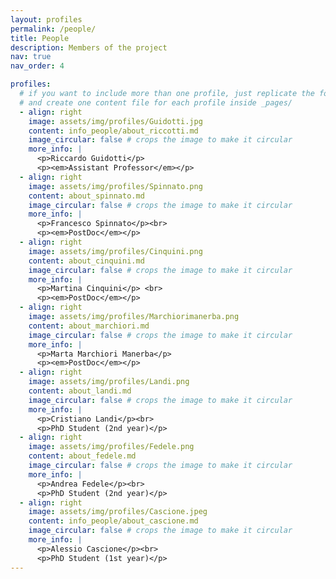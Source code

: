 ```yaml
---
layout: profiles
permalink: /people/
title: People
description: Members of the project
nav: true
nav_order: 4

profiles:
  # if you want to include more than one profile, just replicate the following block
  # and create one content file for each profile inside _pages/
  - align: right
    image: assets/img/profiles/Guidotti.jpg
    content: info_people/about_riccotti.md
    image_circular: false # crops the image to make it circular
    more_info: |
      <p>Riccardo Guidotti</p>
      <p><em>Assistant Professor</em></p>
  - align: right
    image: assets/img/profiles/Spinnato.png
    content: about_spinnato.md
    image_circular: false # crops the image to make it circular
    more_info: |
      <p>Francesco Spinnato</p><br>
      <p><em>PostDoc</em></p>
  - align: right
    image: assets/img/profiles/Cinquini.png
    content: about_cinquini.md
    image_circular: false # crops the image to make it circular
    more_info: |
      <p>Martina Cinquini</p> <br>
      <p><em>PostDoc</em></p>
  - align: right
    image: assets/img/profiles/Marchiorimanerba.png
    content: about_marchiori.md
    image_circular: false # crops the image to make it circular
    more_info: |
      <p>Marta Marchiori Manerba</p>
      <p><em>PostDoc</em></p>
  - align: right
    image: assets/img/profiles/Landi.png
    content: about_landi.md
    image_circular: false # crops the image to make it circular
    more_info: |
      <p>Cristiano Landi</p><br>
      <p>PhD Student (2nd year)</p>
  - align: right
    image: assets/img/profiles/Fedele.png
    content: about_fedele.md
    image_circular: false # crops the image to make it circular
    more_info: |
      <p>Andrea Fedele</p><br>
      <p>PhD Student (2nd year)</p>
  - align: right
    image: assets/img/profiles/Cascione.jpeg
    content: info_people/about_cascione.md
    image_circular: false # crops the image to make it circular
    more_info: |
      <p>Alessio Cascione</p><br>
      <p>PhD Student (1st year)</p>
---
```

